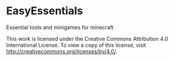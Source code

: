# EasyEssentials

Essential tools and minigames for minecraft


This work is licensed under the Creative Commons Attribution 4.0 International License.
To view a copy of this license, visit http://creativecommons.org/licenses/by/4.0/.
